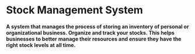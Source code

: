 # **Stock Management System**

#### A system that manages the process of  storing an inventory of personal or organizational business. Organize and track your stocks. This helps businesses to better manage their resources and ensure they have the right stock levels at all time.
